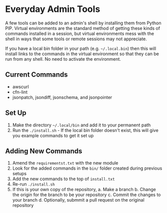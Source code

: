 # Everyday Admin Tools

A few tools can be added to an admin's shell by installing them from
Python PIP.  Virtual environments are the standard method of getting
these kinds of commands installed in a session, but virtual environments
mess with the shell in ways that some tools or remote sessions may
not appreciate.

If you have a local bin folder in your path (e.g. `~/.local.bin`) then
this will install links to the commands in the virtual environment
so that they can be run from any shell.  No need to activate the
environment.

## Current Commands

* awscurl
* cfn-lint
* jsonpatch, jsondiff, jsonschema, and jsonpointer

## Set Up

1. Make the directory `~/.local/bin` and add it to your permanent path
2. Run the `./install.sh` - If the local bin folder doesn't exist, this will give you example commands to get it set up

## Adding New Commands

1. Amend the `requirementst.txt` with the new module
2. Look for the added commands in the `bin/` folder created during previous setups
3. Add the new commands to the top of `install.txt`
4. Re-run `./install.sh`
5. If this is your own copy of the repository, 
   a. Make a branch
   b. Change the origin for the branch to be your repository
   c. Commit the changes to your branch
   d. Optionally, submmit a pull request on the original repository

